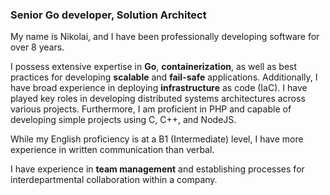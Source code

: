 ### Senior Go developer, Solution Architect

My name is Nikolai, and I have been professionally developing software for over 8 years.

I possess extensive expertise in **Go**, **containerization**, as well as best practices for developing **scalable** and **fail-safe** applications. Additionally, I have broad experience in deploying **infrastructure** as code (IaC). I have played key roles in developing distributed systems architectures across various projects. Furthermore, I am proficient in PHP and capable of developing simple projects using C, C++, and NodeJS.

While my English proficiency is at a B1 (Intermediate) level, I have more experience in written communication than verbal.

I have experience in **team management** and establishing processes for interdepartmental collaboration within a company.
